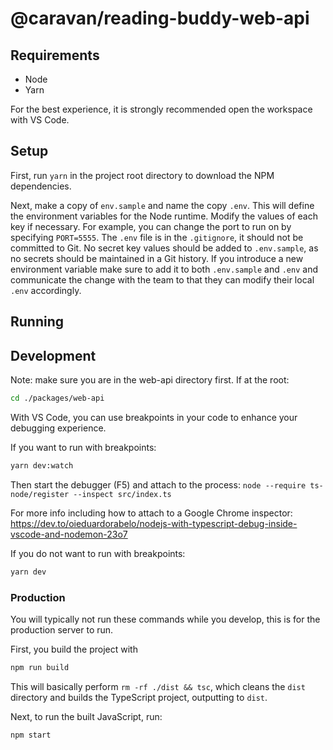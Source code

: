 # @caravan/reading-buddy-web-api

## Requirements

- Node
- Yarn

For the best experience, it is strongly recommended open the workspace with VS Code.

## Setup

First, run `yarn` in the project root directory to download the NPM dependencies.

Next, make a copy of `env.sample` and name the copy `.env`. This will define the environment variables for the Node runtime. Modify the values of each key if necessary. For example, you can change the port to run on by specifying `PORT=5555`. The `.env` file is in the `.gitignore`, it should not be committed to Git. No secret key values should be added to `.env.sample`, as no secrets should be maintained in a Git history. If you introduce a new environment variable make sure to add it to both `.env.sample` and `.env` and communicate the change with the team to that they can modify their local `.env` accordingly.

## Running

## Development

Note: make sure you are in the web-api directory first. If at the root:

```sh
cd ./packages/web-api
```

With VS Code, you can use breakpoints in your code to enhance your debugging experience.

If you want to run with breakpoints:

```sh
yarn dev:watch
```

Then start the debugger (F5) and attach to the process: `node --require ts-node/register --inspect src/index.ts`

For more info including how to attach to a Google Chrome inspector: https://dev.to/oieduardorabelo/nodejs-with-typescript-debug-inside-vscode-and-nodemon-23o7

If you do not want to run with breakpoints:

```sh
yarn dev
```

### Production

You will typically not run these commands while you develop, this is for the production server to run.

First, you build the project with

```sh
npm run build
```

This will basically perform `rm -rf ./dist && tsc`, which cleans the `dist` directory and builds the TypeScript project, outputting to `dist`.

Next, to run the built JavaScript, run:

```sh
npm start
```
